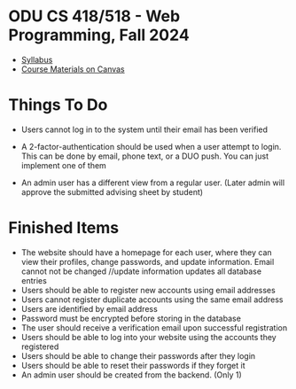 # ODU CS 418/518 - Web Programming, Fall 2024
* [Syllabus](https://github.com/nasreenarif/cs418518-f24/blob/main/CS418%20Syllabus.pdf)
* [Course Materials on Canvas](https://canvas.odu.edu/courses/161645)

# Things To Do 
* Users cannot log in to the system until their email has been verified
* A 2-factor-authentication should be used when a user attempt to login. This can be done by email, phone text, or a DUO push. You can just implement one of them

* An admin user has a different view from a regular user. (Later admin will approve the submitted advising sheet by student)

# Finished Items
* The website should have a homepage for each user, where they can view their profiles, change passwords, and update information. Email cannot not be changed //update information updates all database entries
* Users should be able to register new accounts using email addresses
* Users cannot register duplicate accounts using the same email address
* Users are identified by email address
* Password must be encrypted before storing in the database
* The user should receive a verification email upon successful registration
* Users should be able to log into your website using the accounts they registered
* Users should be able to change their passwords after they login
* Users should be able to reset their passwords if they forget it
* An admin user should be created from the backend. (Only 1)
